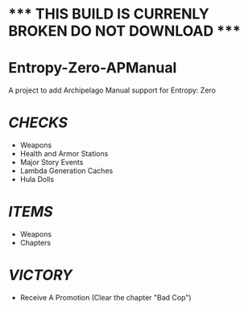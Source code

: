 # *** THIS BUILD IS CURRENLY BROKEN DO NOT DOWNLOAD ***
# Entropy-Zero-APManual
A project to add Archipelago Manual support for Entropy: Zero
# ***CHECKS***
- Weapons
- Health and Armor Stations
- Major Story Events
- Lambda Generation Caches
- Hula Dolls

# ***ITEMS***
- Weapons
- Chapters

# ***VICTORY***
- Receive A Promotion (Clear the chapter "Bad Cop")
